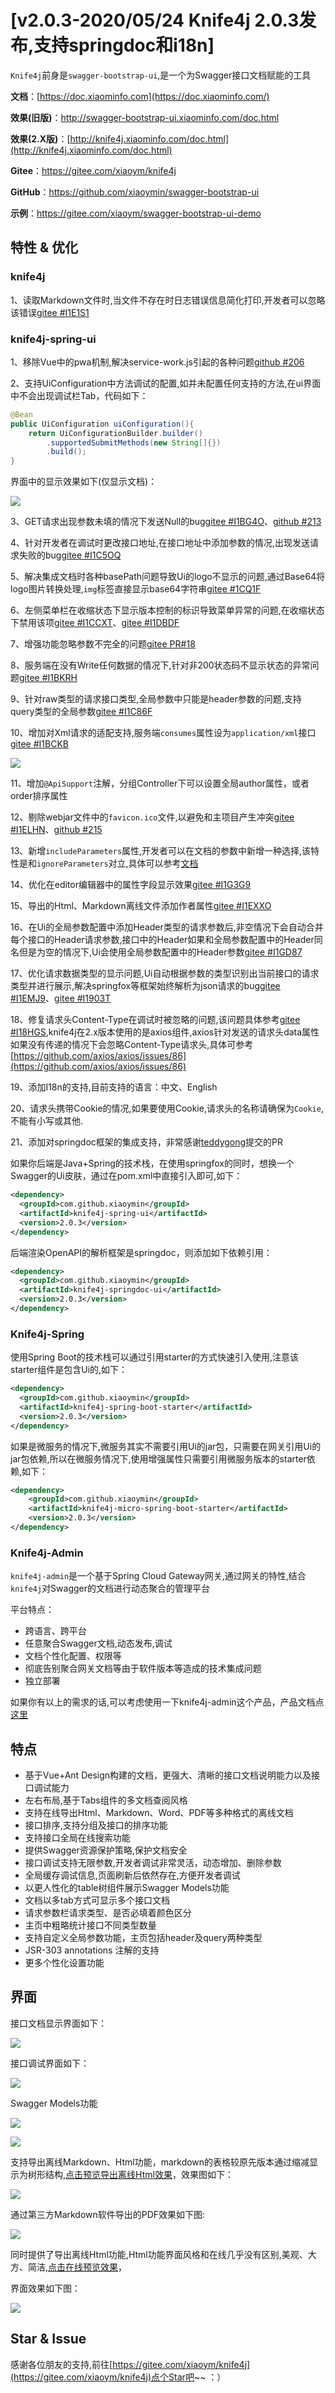 # [v2.0.3-2020/05/24 Knife4j 2.0.3发布,支持springdoc和i18n]
`Knife4j`前身是`swagger-bootstrap-ui`,是一个为Swagger接口文档赋能的工具

**文档**：[https://doc.xiaominfo.com](https://doc.xiaominfo.com/)

**效果(旧版)**：http://swagger-bootstrap-ui.xiaominfo.com/doc.html

**效果(2.X版)**：[http://knife4j.xiaominfo.com/doc.html](http://knife4j.xiaominfo.com/doc.html)

**Gitee**：https://gitee.com/xiaoym/knife4j

**GitHub**：https://github.com/xiaoymin/swagger-bootstrap-ui

**示例**：https://gitee.com/xiaoym/swagger-bootstrap-ui-demo

## 特性 & 优化

### knife4j

1、读取Markdown文件时,当文件不存在时日志错误信息简化打印,开发者可以忽略该错误[gitee #I1E1S1](https://gitee.com/xiaoym/knife4j/issues/I1E1S1)

### knife4j-spring-ui

1、移除Vue中的pwa机制,解决service-work.js引起的各种问题[github #206](https://github.com/xiaoymin/swagger-bootstrap-ui/issues/206)

2、支持UiConfiguration中方法调试的配置,如并未配置任何支持的方法,在ui界面中不会出现调试栏Tab，代码如下：

```java
@Bean
public UiConfiguration uiConfiguration(){
    return UiConfigurationBuilder.builder()
        .supportedSubmitMethods(new String[]{})
        .build();
}
```

界面中的显示效果如下(仅显示文档)：

![](/knife4j/debug-1.png)

3、GET请求出现参数未填的情况下发送Null的bug[gitee #I1BG4O](https://gitee.com/xiaoym/knife4j/issues/I1BG4O)、[github #213](https://github.com/xiaoymin/swagger-bootstrap-ui/issues/213)

4、针对开发者在调试时更改接口地址,在接口地址中添加参数的情况,出现发送请求失败的bug[gitee #I1C5OQ](https://gitee.com/xiaoym/knife4j/issues/I1C5OQ)

5、解决集成文档时各种basePath问题导致Ui的logo不显示的问题,通过Base64将logo图片转换处理,`img`标签直接显示base64字符串[gitee #1CQ1F ](https://gitee.com/xiaoym/knife4j/issues/I1CQ1F)

6、左侧菜单栏在收缩状态下显示版本控制的标识导致菜单异常的问题,在收缩状态下禁用该项[gitee #I1CCXT](https://gitee.com/xiaoym/knife4j/issues/I1CCXT)、[gitee #I1DBDF](https://gitee.com/xiaoym/knife4j/issues/I1DBDF)

7、增强功能忽略参数不完全的问题[gitee PR#18](https://gitee.com/xiaoym/knife4j/pulls/18)

8、服务端在没有Write任何数据的情况下,针对非200状态码不显示状态的异常问题[gitee #I1BKRH](https://gitee.com/xiaoym/knife4j/issues/I1BKRH)

9、针对raw类型的请求接口类型,全局参数中只能是header参数的问题,支持query类型的全局参数[gitee #I1C86F](https://gitee.com/xiaoym/knife4j/issues/I1C86F)

10、增加对Xml请求的适配支持,服务端`consumes`属性设为`application/xml`接口[gitee #I1BCKB](https://gitee.com/xiaoym/knife4j/issues/I1BCKB)

![](/knife4j/xml.png)

11、增加`@ApiSupport`注解，分组Controller下可以设置全局author属性，或者order排序属性

12、剔除webjar文件中的`favicon.ico`文件,以避免和主项目产生冲突[gitee #I1ELHN](https://gitee.com/xiaoym/knife4j/issues/I1ELHN)、[github #215](https://github.com/xiaoymin/swagger-bootstrap-ui/issues/215)

13、新增`includeParameters`属性,开发者可以在文档的参数中新增一种选择,该特性是和`ignoreParameters`对立,具体可以参考[文档](https://doc.xiaominfo.com/knife4j/includeParameter.html)

14、优化在editor编辑器中的属性字段显示效果[gitee #I1G3G9](https://gitee.com/xiaoym/knife4j/issues/I1G3G9)

15、导出的Html、Markdown离线文件添加作者属性[gitee #I1EXXO](https://gitee.com/xiaoym/knife4j/issues/I1EXXO)

16、在Ui的全局参数配置中添加Header类型的请求参数后,非空情况下会自动合并每个接口的Header请求参数,接口中的Header如果和全局参数配置中的Header同名但是为空的情况下,Ui会使用全局参数配置中的Header参数[gitee #I1GD87](https://gitee.com/xiaoym/knife4j/issues/I1GD87)

17、优化请求数据类型的显示问题,Ui自动根据参数的类型识别出当前接口的请求类型并进行展示,解决springfox等框架始终解析为json请求的bug[gitee #I1EMJ9](https://gitee.com/xiaoym/knife4j/issues/I1EMJ9)、[gitee #I1903T](https://gitee.com/xiaoym/knife4j/issues/I1903T)

18、修复请求头Content-Type在调试时被忽略的问题,该问题具体参考[gitee #I18HGS](https://gitee.com/xiaoym/knife4j/issues/I18HGS),knife4j在2.x版本使用的是axios组件,axios针对发送的请求头data属性如果没有传递的情况下会忽略Content-Type请求头,具体可参考[https://github.com/axios/axios/issues/86](https://github.com/axios/axios/issues/86)

19、添加I18n的支持,目前支持的语言：中文、English

20、请求头携带Cookie的情况,如果要使用Cookie,请求头的名称请确保为`Cookie`,不能有小写或其他.

21、添加对springdoc框架的集成支持，非常感谢[teddygong](https://gitee.com/teddygong)提交的PR

如果你后端是Java+Spring的技术栈，在使用springfox的同时，想换一个Swagger的Ui皮肤，通过在pom.xml中直接引入即可,如下：

```xml
<dependency>
  <groupId>com.github.xiaoymin</groupId>
  <artifactId>knife4j-spring-ui</artifactId>
  <version>2.0.3</version>
</dependency>
```

后端渲染OpenAPI的解析框架是springdoc，则添加如下依赖引用：

```xml
<dependency>
  <groupId>com.github.xiaoymin</groupId>
  <artifactId>knife4j-springdoc-ui</artifactId>
  <version>2.0.3</version>
</dependency>
```

### Knife4j-Spring

使用Spring Boot的技术栈可以通过引用starter的方式快速引入使用,注意该starter组件是包含Ui的,如下：

```xml
<dependency>
  <groupId>com.github.xiaoymin</groupId>
  <artifactId>knife4j-spring-boot-starter</artifactId>
  <version>2.0.3</version>
</dependency>
```

如果是微服务的情况下,微服务其实不需要引用Ui的jar包，只需要在网关引用Ui的jar包依赖,所以在微服务情况下,使用增强属性只需要引用微服务版本的starter依赖,如下：

```xml
<dependency>
    <groupId>com.github.xiaoymin</groupId>
    <artifactId>knife4j-micro-spring-boot-starter</artifactId>
    <version>2.0.3</version>
</dependency>

```

### Knife4j-Admin

`knife4j-admin`是一个基于Spring Cloud Gateway网关,通过网关的特性,结合`knife4j`对Swagger的文档进行动态聚合的管理平台

平台特点：

- 跨语言、跨平台
- 任意聚合Swagger文档,动态发布,调试
- 文档个性化配置、权限等
- 彻底告别聚合网关文档等由于软件版本等造成的技术集成问题
- 独立部署

如果你有以上的需求的话,可以考虑使用一下knife4j-admin这个产品，产品文档点[这里](https://doc.xiaominfo.com/solution/admin.html)

## 特点

- 基于Vue+Ant Design构建的文档，更强大、清晰的接口文档说明能力以及接口调试能力
- 左右布局,基于Tabs组件的多文档查阅风格
- 支持在线导出Html、Markdown、Word、PDF等多种格式的离线文档
- 接口排序,支持分组及接口的排序功能
- 支持接口全局在线搜索功能
- 提供Swagger资源保护策略,保护文档安全
- 接口调试支持无限参数,开发者调试非常灵活，动态增加、删除参数
- 全局缓存调试信息,页面刷新后依然存在,方便开发者调试
- 以更人性化的table树组件展示Swagger Models功能
- 文档以多tab方式可显示多个接口文档
- 请求参数栏请求类型、是否必填着颜色区分
- 主页中粗略统计接口不同类型数量
- 支持自定义全局参数功能，主页包括header及query两种类型
- JSR-303 annotations 注解的支持
- 更多个性化设置功能

## 界面

接口文档显示界面如下：

![](/knife4j/images/blog/knife4j2.0.2/1.png)

接口调试界面如下：

![](/knife4j/images/blog/knife4j2.0.2/8.png)

Swagger Models功能

![](/knife4j/images/blog/knife4j2.0.2/6.png)

![](/knife4j/images/blog/knife4j2.0.2/7.png)

支持导出离线Markdown、Html功能，markdown的表格较原先版本通过缩减显示为树形结构,[点击预览导出离线Html效果](https://doc.xiaominfo.com/html/knife4j-export-html.html)，效果图如下：

![](/knife4j/images/blog/knife4j2.0.2/3.png)

通过第三方Markdown软件导出的PDF效果如下图:

![](/knife4j/images/blog/knife4j2.0.2/4.png)

同时提供了导出离线Html功能,Html功能界面风格和在线几乎没有区别,美观、大方、简洁,[点击在线预览效果](https://doc.xiaominfo.com/Knife4j-Offline-Html.html)，

界面效果如下图：

![](/knife4j/images/blog/knife4j2.0.2/5.png)

## Star & Issue

感谢各位朋友的支持,前往[https://gitee.com/xiaoym/knife4j](https://gitee.com/xiaoym/knife4j)点个Star吧~~ ：）
